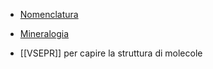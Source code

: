 - [Nomenclatura](./Nomenclatura/Nomenclatura.md)
- [Mineralogia](Mineralogia.md)

- [[VSEPR]] per capire la struttura di molecole